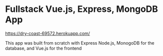 # Fullstack Vue.js, Express, MongoDB App
https://dry-coast-69572.herokuapp.com/

This app was built from scratch with Express Node.js, MonogoDB for the database, and Vue.js for the frontend
